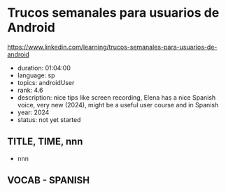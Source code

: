 # Trucos semanales para usuarios de Android

https://www.linkedin.com/learning/trucos-semanales-para-usuarios-de-android

- duration: 01:04:00
- language: sp
- topics: androidUser
- rank: 4.6
- description: nice tips like screen recording, Elena has a nice Spanish voice, very new (2024), might be a useful user course and in Spanish
- year: 2024
- status: not yet started

## TITLE, TIME, nnn

- nnn

## VOCAB - SPANISH

```

```
